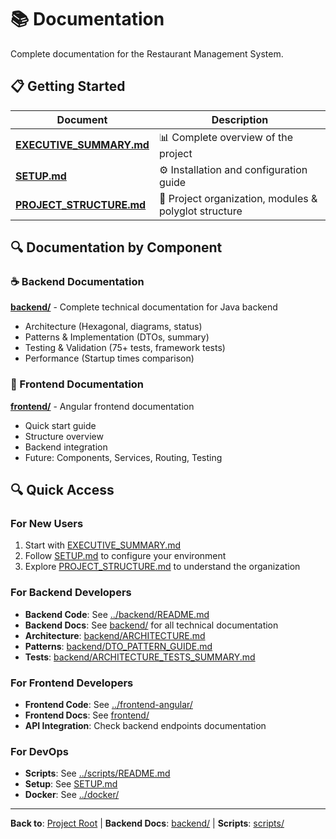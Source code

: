 # 📚 Documentation

Complete documentation for the Restaurant Management System.

## 📋 Getting Started

| Document | Description |
|----------|-------------|
| **[EXECUTIVE_SUMMARY.md](EXECUTIVE_SUMMARY.md)** | 📊 Complete overview of the project |
| **[SETUP.md](SETUP.md)** | ⚙️ Installation and configuration guide |
| **[PROJECT_STRUCTURE.md](PROJECT_STRUCTURE.md)** | 📁 Project organization, modules & polyglot structure |

## 🔍 Documentation by Component

### ☕ Backend Documentation

**[backend/](backend/)** - Complete technical documentation for Java backend

- Architecture (Hexagonal, diagrams, status)
- Patterns & Implementation (DTOs, summary)
- Testing & Validation (75+ tests, framework tests)
- Performance (Startup times comparison)

### 🎨 Frontend Documentation

**[frontend/](frontend/)** - Angular frontend documentation

- Quick start guide
- Structure overview
- Backend integration
- Future: Components, Services, Routing, Testing

## 🔍 Quick Access

### For New Users
1. Start with [EXECUTIVE_SUMMARY.md](EXECUTIVE_SUMMARY.md)
2. Follow [SETUP.md](SETUP.md) to configure your environment
3. Explore [PROJECT_STRUCTURE.md](PROJECT_STRUCTURE.md) to understand the organization

### For Backend Developers
- **Backend Code**: See [../backend/README.md](../backend/README.md)
- **Backend Docs**: See [backend/](backend/) for all technical documentation
- **Architecture**: [backend/ARCHITECTURE.md](backend/ARCHITECTURE.md)
- **Patterns**: [backend/DTO_PATTERN_GUIDE.md](backend/DTO_PATTERN_GUIDE.md)
- **Tests**: [backend/ARCHITECTURE_TESTS_SUMMARY.md](backend/ARCHITECTURE_TESTS_SUMMARY.md)

### For Frontend Developers
- **Frontend Code**: See [../frontend-angular/](../frontend-angular/)
- **Frontend Docs**: See [frontend/](frontend/)
- **API Integration**: Check backend endpoints documentation

### For DevOps
- **Scripts**: See [../scripts/README.md](../scripts/README.md)
- **Setup**: See [SETUP.md](SETUP.md)
- **Docker**: See [../docker/](../docker/)

---

**Back to**: [Project Root](../README.md) | **Backend Docs**: [backend/](../backend/) | **Scripts**: [scripts/](../scripts/)
